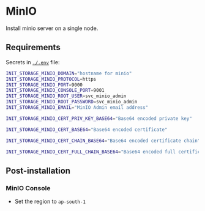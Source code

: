 # MinIO

Install minio server on a single node.

## Requirements

Secrets in [`./.env`](./.env) file:

```bash
INIT_STORAGE_MINIO_DOMAIN="hostname for minio"
INIT_STORAGE_MINIO_PROTOCOL=https
INIT_STORAGE_MINIO_PORT=9000
INIT_STORAGE_MINIO_CONSOLE_PORT=9001
INIT_STORAGE_MINIO_ROOT_USER=svc_minio_admin
INIT_STORAGE_MINIO_ROOT_PASSWORD=svc_minio_admin
INIT_STORAGE_MINIO_EMAIL="MinIO Admin email address"

INIT_STORAGE_MINIO_CERT_PRIV_KEY_BASE64="Base64 encoded private key"

INIT_STORAGE_MINIO_CERT_BASE64="Base64 encoded certificate"

INIT_STORAGE_MINIO_CERT_CHAIN_BASE64="Base64 encoded certificate chain"

INIT_STORAGE_MINIO_CERT_FULL_CHAIN_BASE64="Base64 encoded full certificate chain"
```

## Post-installation

### MinIO Console

* Set the region to `ap-south-1`
